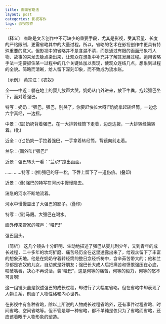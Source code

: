 ```yaml
---
title: 画面省略法
layout: post
categories: 影视写作
tags: 影视写作
---
```


〔释义〕 省略是文艺创作中不可缺少的重要手段，尤其是影视，受其容量、长度的严格限制，更需省略其中的大量过程。所以，省略的艺术在影视创作中更具有特殊重要的意义。但影视中的省略并不是含混不清，而是通过有限的画面形象将人物、故事的来龙去脉点染出来，让观众在想象中补充并了解其发展过程。运用省略手法一定要抓住某一过程中的几个关键处加以表现，使观众连结几点，想象到过程的全貌。简略而清晰，给人留下深刻印象，而不致成为流水账。

〔示例〕 黄宗江：《农奴》

全——中近：躺在地上的婴儿放声大哭，奶奶从门外进来，放下牛粪，抱起强巴坐下，面对着强巴。

特写：奶奶：“强巴，强巴，别哭了，你要赶快长大呀!”奶奶拿起转经筒，一边念六字真经，一边摇。

中景：(显)奶奶背着强巴，在一大排转经筒下走着，边走边拨，一大排转经简转着。(化)

近全：(化)奶奶一手拉着强巴，一手拿着转经筒，背镜向前走着。

兰尕：(画外叫)“强巴!”

近景：强巴转头一看：“兰尕!”跑出画面。

…… ……特写：(推)强巴的牙一松，下唇上留下了一道伤痕。(叠印)

近景：(叠)强巴的特写在河水中慢慢隐去。

湍急的河水不断地流着。

河水中慢慢显出了大强巴的影子。(叠印)

特写：(显)马厩。大强巴在喝水。

画外传来管家的喊声：“哑巴!”

强巴回头。

〔简析〕 这几个镜头十分鲜明、生动地描述了强巴从婴儿到少年，又到青年的成长过程，二十多年的坎坷折磨、痛苦经历全在这里透露出来了，给观众留下了丰富的想象天地。他是在奶奶守着转经筒的整日念经祈祷中，含辛茹苦带大的；他和兰尕都是农奴的儿女，自幼就是好朋友；强巴长大成人后把痛苦和愤恨强压在心底，咬破嘴唇，决心不再说话，装“哑巴”，这是何等的痛苦，何等的毅力，何等的怒不可言啊!

这一组镜头虽是叙述强巴的成长过程，却进行了大幅度省略。但在省略中却表现了人物关系，刻画了人物性格和内心世界。

在影视中有各种省略，除以上所说的人物成长过程省略外，还有事件过程省略、时间省略、空间省略等。但不管是哪一种省略，都不单纯是仅只为了省略而省略，还应该着眼于人物形象的塑造。 